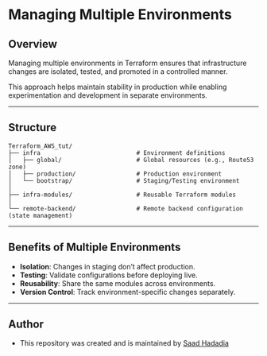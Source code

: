 # Managing Multiple Environments

## Overview

Managing multiple environments in Terraform ensures that infrastructure changes are isolated, tested, and promoted in a controlled manner.

This approach helps maintain stability in production while enabling experimentation and development in separate environments.

---

## Structure

```
Terraform_AWS_tut/
├── infra                           # Environment definitions
│   ├── global/                     # Global resources (e.g., Route53 zone)
│   ├── production/                 # Production environment
│   └── bootstrap/                  # Staging/Testing environment
│
├── infra-modules/                  # Reusable Terraform modules
│
└── remote-backend/                 # Remote backend configuration (state management)
```

---

## Benefits of Multiple Environments

- **Isolation**: Changes in staging don’t affect production.
- **Testing**: Validate configurations before deploying live.
- **Reusability**: Share the same modules across environments.
- **Version Control**: Track environment-specific changes separately.

---

## Author
* This repository was created and is maintained by [Saad Hadadia](https://github.com/SaadHadadia/)
